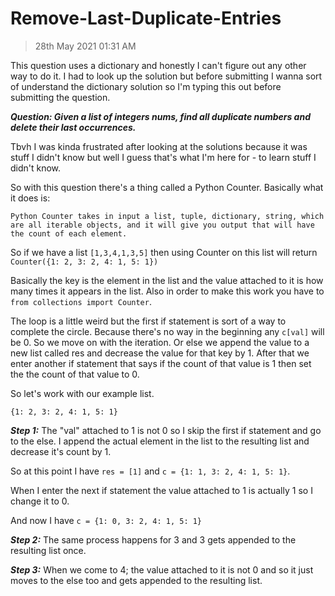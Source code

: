 # Remove-Last-Duplicate-Entries

>28th May 2021 01:31 AM

This question uses a dictionary and honestly I can't figure out any other way to do it. I had to look up the solution but before submitting I wanna sort of understand the dictionary solution so I'm typing this out before submitting the question.

***Question: Given a list of integers nums, find all duplicate numbers and delete their last occurrences.***

Tbvh I was kinda frustrated after looking at the solutions because it was stuff I didn't know but well I guess that's what I'm here for - to learn stuff I didn't know.

So with this question there's a thing called a Python Counter. Basically what it does is:

``Python Counter takes in input a list, tuple, dictionary, string, which are all iterable objects, and it will give you output that will have the count of each element.``

So if we have a list `[1,3,4,1,3,5]` then using Counter on this list will return ``Counter({1: 2, 3: 2, 4: 1, 5: 1})``

Basically the key is the element in the list and the value attached to it is how many times it appears in the list. Also in order to make this work you have to `` from collections import Counter``.

The loop is a little weird but the first if statement is sort of a way to complete the circle. Because there's no way in the beginning any ``c[val]`` will be 0. So we move on with the iteration. Or else we append the value to a new list called res and decrease the value for that key by 1. After that we enter another if statement that says if the count of that value is 1 then set the the count of that value to 0. 

So let's work with our example list.

``{1: 2, 3: 2, 4: 1, 5: 1}``

***Step 1:*** The "val" attached to 1 is not 0 so I skip the first if statement and go to the else. I append the actual element in the list to the resulting list and decrease it's count by 1. 


So at this point I have ``res = [1]`` and ``c = {1: 1, 3: 2, 4: 1, 5: 1}``. 

When I enter the next if statement the value attached to 1 is actually 1 so I change it to 0. 

And now I have ``c = {1: 0, 3: 2, 4: 1, 5: 1}``


***Step 2:*** The same process happens for 3 and 3 gets appended to the resulting list once. 

***Step 3:*** When we come to 4; the value attached to it is not 0 and so it just moves to the else too and gets appended to the resulting list. 


